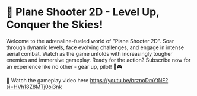 # 🚀 Plane Shooter 2D - Level Up, Conquer the Skies!

Welcome to the adrenaline-fueled world of "Plane Shooter 2D". Soar through dynamic levels, face evolving challenges, and engage in intense aerial combat. Watch as the game unfolds with increasingly tougher enemies and immersive gameplay. Ready for the action? Subscribe now for an experience like no other - gear up, pilot! 🛫🎮

🎥 Watch the gameplay video here https://youtu.be/brznoDmYtNE?si=HVh18Z8MTj0oi3nk
